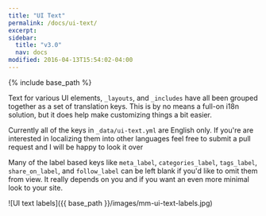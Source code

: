 ```yaml
---
title: "UI Text"
permalink: /docs/ui-text/
excerpt:
sidebar:
  title: "v3.0"
  nav: docs
modified: 2016-04-13T15:54:02-04:00
---
```


{% include base_path %}

Text for various UI elements, `_layouts`, and `_includes` have all been grouped together as a set of translation keys. This is by no means a full-on i18n solution, but it does help make customizing things a bit easier.

Currently all of the keys in `_data/ui-text.yml` are English only. If you're are interested in localizing them into other languages feel free to submit a pull request and I will be happy to look it over

Many of the label based keys like `meta_label`, `categories_label`, `tags_label`, `share_on_label`, and `follow_label` can be left blank if you'd like to omit them from view. It really depends on you and if you want an even more minimal look to your site.

![UI text labels]({{ base_path }}/images/mm-ui-text-labels.jpg)